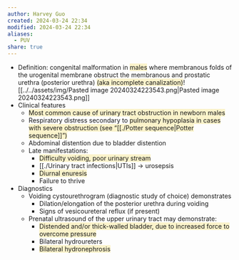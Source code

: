 ```yaml
---
author: Harvey Guo
created: 2024-03-24 22:34
modified: 2024-03-24 22:34
aliases:
  - PUV
share: true
---
```

- Definition: congenital malformation in <span style="background:rgba(240, 200, 0, 0.2)">males</span> where membranous folds of the urogenital membrane obstruct the membranous and prostatic urethra (posterior urethra) <span style="background:rgba(240, 200, 0, 0.2)">(aka incomplete canalization)</span>![[../../assets/img/Pasted image 20240324223543.png|Pasted image 20240324223543.png]]
- Clinical features
	- <span style="background:rgba(240, 200, 0, 0.2)">Most common cause of urinary tract obstruction in newborn males</span>
	- Respiratory distress secondary to <span style="background:rgba(240, 200, 0, 0.2)">pulmonary hypoplasia in cases with severe obstruction (see “[[./Potter sequence|Potter sequence]]”)</span>
	- Abdominal distention due to bladder distention
	- Late manifestations:
		- <span style="background:rgba(240, 200, 0, 0.2)">Difficulty voiding, poor urinary stream</span>
		- [[./Urinary tract infections|UTIs]] → urosepsis
		- <span style="background:rgba(240, 200, 0, 0.2)">Diurnal enuresis</span>
		- Failure to thrive
- Diagnostics
	- Voiding cystourethrogram (diagnostic study of choice) demonstrates
		- Dilation/elongation of the posterior urethra during voiding
		- Signs of vesicoureteral reflux (if present)
	- Prenatal ultrasound of the upper urinary tract may demonstrate:
		- <span style="background:rgba(240, 200, 0, 0.2)">Distended and/or thick-walled bladder, due to increased force to overcome pressure</span>
		- Bilateral hydroureters
		- <span style="background:rgba(240, 200, 0, 0.2)">Bilateral hydronephrosis</span>

